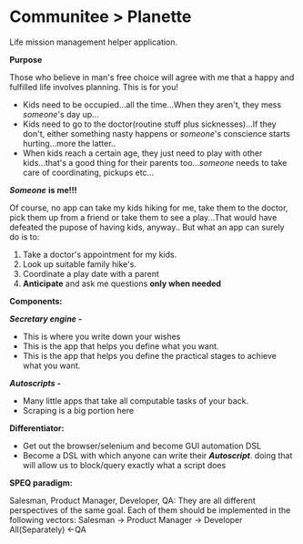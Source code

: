 # Communitee > Planette

Life mission management helper application.

**Purpose**

Those who believe in man's free choice will agree with me that a happy and fulfilled life involves planning.
This is for you!

* Kids need to be occupied...all the time...When they aren't, they mess *someone*'s day up...
* Kids need to go to the doctor(routine stuff plus sicknesses)...If they don't, either something nasty happens or *someone*'s conscience starts hurting...more the latter..
* When kids reach a certain age, they just need to play with other kids...that's a good thing for their parents too...*someone* needs to take care of coordinating, pickups etc...

***Someone*** **is me!!!**

Of course, no app can take my kids hiking for me, take them to the doctor, pick them up from a friend or take them to see a play...That would have defeated the pupose of having kids, anyway..
But what an app can surely do is to:

1. Take a doctor's appointment for my kids.
2. Look up suitable family hike's.
3. Coordinate a play date with a parent
4. **Anticipate** and ask me questions **only when needed**


**Components:** 

***Secretary engine -***
* This is where you write down your wishes
* This is the app that helps you define what you want.
* This is the app that helps you define the practical stages to achieve what you want.

***Autoscripts -***
* Many little apps that take all computable tasks of your back.
* Scraping is a big portion here

**Differentiator:**

* Get out the browser/selenium and become GUI automation DSL
* Become a DSL with which anyone can write their ***Autoscript***.
  doing that will allow us to block/query exactly what a script does

**SPEQ paradigm:**

Salesman, Product Manager, Developer, QA: They are all different perspectives of the same goal.
Each of them should be implemented in the following vectors:
Salesman -> Product Manager -> Developer
All(Separately) <-QA

